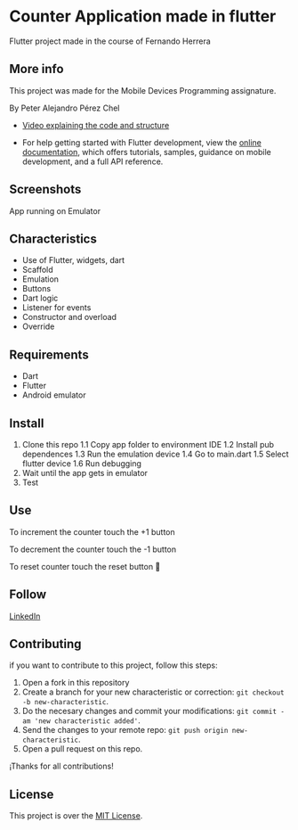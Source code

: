 # Counter Application made in flutter

Flutter project made in the course of Fernando Herrera

## More info

This project was made for the Mobile Devices Programming assignature.

By Peter Alejandro Pérez Chel

- [Video explaining the code and structure](https://www.youtube.com/watch?v=N2BYwqZgMKY)

- For help getting started with Flutter development, view the
[online documentation](https://docs.flutter.dev/), which offers tutorials,
samples, guidance on mobile development, and a full API reference.

## Screenshots
App running on Emulator


## Characteristics
- Use of Flutter, widgets, dart
- Scaffold
- Emulation
- Buttons
- Dart logic
- Listener for events
- Constructor and overload
- Override

## Requirements
- Dart
- Flutter
- Android emulator

## Install

1. Clone this repo
  1.1 Copy app folder to environment IDE
  1.2 Install pub dependences
  1.3 Run the emulation device
  1.4 Go to main.dart
  1.5 Select flutter device
  1.6 Run debugging
2. Wait until the app gets in emulator
3. Test

## Use
To increment the counter touch the +1 button

To decrement the counter touch the -1 button

To reset counter touch the reset button 🔄


## Follow

[LinkedIn](https://www.linkedin.com/in/peter-perez01/)


## Contributing

if you want to contribute to this project, follow this steps:

1. Open a fork in this repository
2. Create a branch for your new characteristic or correction: `git checkout -b new-characteristic`.
3. Do the necesary changes and commit your modifications: `git commit -am 'new characteristic added'`.
4. Send the changes to your remote repo: `git push origin new-characteristic`.
5. Open a pull request on this repo.

¡Thanks for all contributions!

## License

This project is over the  [MIT License](LICENSE).
